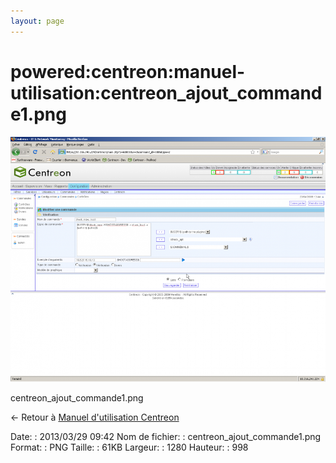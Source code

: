 ```yaml
---
layout: page
---
```


powered:centreon:manuel-utilisation:centreon\_ajout\_commande1.png
==================================================================

[![centreon\_ajout\_commande1.png](../../../../assets/media/powered/centreon/manuel-utilisation/centreon_ajout_commande1.png@cache=&w=900&h=701 "centreon_ajout_commande1.png")](../../../../assets/media/powered/centreon/manuel-utilisation/centreon_ajout_commande1.png@cache= "Afficher le fichier original")

centreon\_ajout\_commande1.png

← Retour à [Manuel d'utilisation
Centreon](../../../../centreon/manuel-utilisation/start.html "centreon:manuel-utilisation:start")

Date:
:   2013/03/29 09:42
Nom de fichier:
:   centreon\_ajout\_commande1.png
Format:
:   PNG
Taille:
:   61KB
Largeur:
:   1280
Hauteur:
:   998


